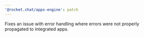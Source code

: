 ```yaml
---
'@rocket.chat/apps-engine': patch
---
```


Fixes an issue with error handling where errors were not properly propagated to integrated apps.
